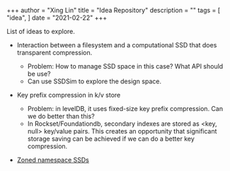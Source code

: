 +++
author = "Xing Lin"
title = "Idea Repository"
description = ""
tags = [
    "idea",
]
date = "2021-02-22"
+++

List of ideas to explore.

* Interaction between a filesystem and a computational SSD that does transparent compression. 
    * Problem: How to manage SSD space in this case? What API should be use?
    * Can use SSDSim to explore the design space.

* Key prefix compression in k/v store
    * Problem: in levelDB, it uses fixed-size key prefix compression. Can we do better than this? 
    * In Rockset/Foundationdb, secondary indexes are stored as <key, null> key/value pairs. This creates an opportunity that significant storage saving can be achieved if we can do a better key compression.

* [Zoned namespace SSDs][zonedns]

[zonedns]: http://zonedstorage.io/introduction/